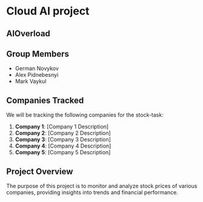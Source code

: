 # Cloud AI project

## AIOverload

## Group Members

- German Novykov
- Alex Pidnebesnyi
- Mark Vaykul

## Companies Tracked

We will be tracking the following companies for the stock-task:

1. **Company 1**: [Company 1 Description]
2. **Company 2**: [Company 2 Description]
3. **Company 3**: [Company 3 Description]
4. **Company 4**: [Company 4 Description]
5. **Company 5**: [Company 5 Description]

## Project Overview

The purpose of this project is to monitor and analyze stock prices of various companies, providing insights into trends and financial performance.

